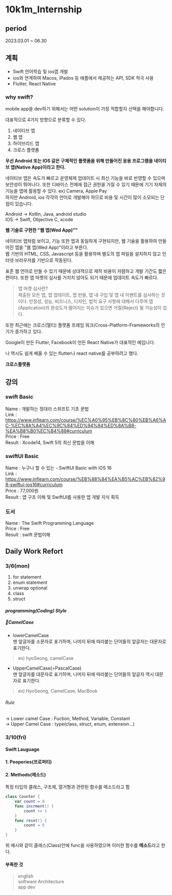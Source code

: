 # 10k1m_Internship
##  period    
2023.03.01 ~ 06.30

## 계획

* Swift 언어학습 및 ios앱 개발
* ios와 연계하여 Macos, iPados 등 애플에서 제공하는 API, SDK 적극 사용
* Flutter, React Native


### why swift?


 mobile app을 dev하기 위해서는 어떤 solution이 가장 적합할지 선택을 해야합니다.

대표적으로 4가지 방향으로 분류할 수 있다.

1. 네이티브 앱
2. 웹 앱
3. 하이브리드 앱
4. 크로스 플랫폼



**우선 Android 또는 IOS 같은 구체적인 플랫폼을 위해 만들어진 응용 프로그램을 네이티브 앱(Native App)이라고 한다.**

네이티브 앱은 속도가 빠르고 운영체제 업데이트 시 최신 기능을 바로 반영할 수 있으며 보안성이 뛰어나다.
또한 디바이스 전체에 접근 권한을 가질 수 있기 때문에 기기 자체의 기능을 앱에 활용할 수 있다. ex) Camera, Apple Pay  
하지만 Android, ios 각각의 언어로 개발해야 하므로 비용 및 시간이 많이 소모되는 단점이 있습니다.

Android -> Kotlin, Java, android studio   
IOS -> Swift, Objective C, xcode

**웹 기술로 구현한 "웹 앱(Wed App)""**

네이티브 앱처럼 보이고, 기능 또한 앱과 동일하게 구현되지만, 웹 기술을 활용하여 만들어진 앱을 "웹 앱(Wed App)"이라고 부른다.  
웹 기반의 HTML, CSS, Javascript 등을 활용하며 별도의 앱 파일을 설치하지 않고 인터넷 브라우저를 기반으로 작동된다.

표준 웹 언어로 만들 수 있기 때문에 상대적으로 제작 비용이 저렴하고 개발 기간도 짧은 편이다. 또한 앱 마켓의 심사를 거치치 않아도 되기 때문에 업데이트 속도가 빠르다.

> 앱 마켓 심사란?  
> 제출된 모든 앱, 앱 업데이트, 앱 번들, 앱 내 구입 및 앱 내 이벤트를 심사하는 것이다.
> 안정성, 성능, 비즈니스, 디자인, 법적 요구 사항에 대해서 다루며 앱(Application)의 완성도가 떨어지는 이슈가 있으면 거절(Reject) 될 가능성이 있다.

또한 최근에는 크로스(멀티) 플랫폼 프레임 워크(Cross-Platform-Frameworks의 인기가 증가하고 있다.

Google이 만든 Flutter, Facebook이 만든 React Native가 대표적인 예입니다.

나 역시도 쉽게 배울 수 있는 flutter나 react native를 공부하려고 했다.


**크로스플랫폼**




## 강의

### swift Basic
Name : 개발하는 정대리 스위프트 기초 문법   
Link : https://www.inflearn.com/course/%EC%A0%95%EB%8C%80%EB%A6%AC-%EC%8A%A4%EC%9C%84%ED%94%84%ED%8A%B8-%EA%B8%B0%EC%B4%88#curriculum   
Price : Free  
Result : Xcode14, Swift 5의 최신 문법을 이해


### swiftUI Basic
Name : 누구나 할 수 있는 - SwiftUI Basic with iOS 16   
Link : https://www.inflearn.com/course/%EB%88%84%EA%B5%AC%EB%82%98-swiftui-ios16#curriculum   
Price : 77,000원   
Result : 앱 구조 이해 및 SwiftUI를 사용한 앱 개발 지식 획득    


### 도서   
Name : The Swift Programming Language   
Price : Free    
Result : swift 문법이해   


## Daily Work Refort
### 3/6(mon)

1. for statement
2. enum statement
3. unwrap optional
4. class
5. struct

#### *programming(Coding) Style*   
##### 🐫CamelCase   
- lowerCamelCase    
맨 앞글자를 소문자로 표기하며, 나머지 뒤에 따라붙는 단어들의 앞글자는 대문자로 표기한다.      
> ex) hyoSeong, camelCase  

- UpperCamelCase(=PascalCase)   
맨 앞글자를 대문자로 표기하며, 나머지 뒤에 따라붙는 단어들의 앞글자 역시 대문자로 표기한다. 
> ex) HyoSeong, CamelCase, MacBook

###### Rule    
-> Lower camel Case : Fuction, Method, Variable, Constant   
-> Upper Camel Case : type(class, struct, enum, extension...)





### 3/10(fri)
#### Swift Lauguage
#### 1. Peoperies(프로퍼티)     




#### 2. Methods(메소드)
특정 타입의 클래스, 구조체, 열거형과 관련된 함수를 메소드라고 함
```swift
class Counter {
    var count = 0
    func incrment() {
        count += 1
    }
    func reset() {
        count = 0
    }
}
```

위 예시와 같이 클래스(Class)안에 func을 사용하였으며 이러한 함수를 **메소드**라고 한다.




#### 부족한 것
> english   
> software Architecture    
> app dev     











